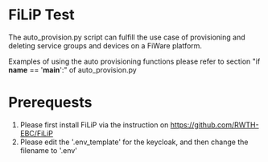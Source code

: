 # FiLiP Test

The auto_provision.py script can fulfill the use case of provisioning and deleting service groups and devices on a FiWare platform.

Examples of using the auto provisioning functions please refer to section "if __name__ == '__main__':" of auto_provision.py

# Prerequests
1. Please first install FiLiP via the instruction on https://github.com/RWTH-EBC/FiLiP
2. Please edit the '.env_template' for the keycloak, and then change the filename to '.env'
